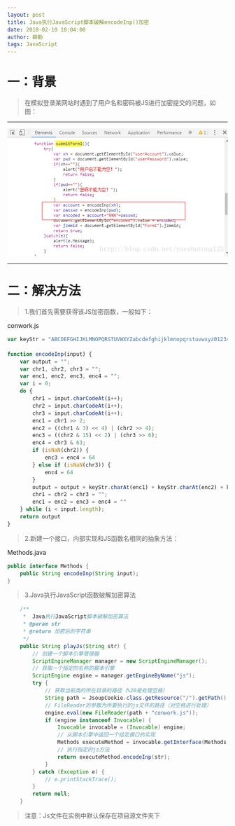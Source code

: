 ```yaml
---
layout: post
title: Java执行JavaScript脚本破解encodeInp()加密
date: 2018-02-10 18:04:00
author: 薛勤
tags: JavaScript
---
```

# 一：背景

> 在模拟登录某网站时遇到了用户名和密码被JS进行加密提交的问题，如图：

---

![](./20180210Java执行JavaScript脚本破解encodeInp加密/1136672-20190623123537309-1435365893.png)

---

# 二：解决方法

> 1.我们首先需要获得该JS加密函数，一般如下：

conwork.js

```javascript
var keyStr = "ABCDEFGHIJKLMNOPQRSTUVWXYZabcdefghijklmnopqrstuvwxyz0123456789+/=";

function encodeInp(input) {
    var output = "";
    var chr1, chr2, chr3 = "";
    var enc1, enc2, enc3, enc4 = "";
    var i = 0;
    do {
        chr1 = input.charCodeAt(i++);
        chr2 = input.charCodeAt(i++);
        chr3 = input.charCodeAt(i++);
        enc1 = chr1 >> 2;
        enc2 = ((chr1 & 3) << 4) | (chr2 >> 4);
        enc3 = ((chr2 & 15) << 2) | (chr3 >> 6);
        enc4 = chr3 & 63;
        if (isNaN(chr2)) {
            enc3 = enc4 = 64
        } else if (isNaN(chr3)) {
            enc4 = 64
        }
        output = output + keyStr.charAt(enc1) + keyStr.charAt(enc2) + keyStr.charAt(enc3) + keyStr.charAt(enc4);
        chr1 = chr2 = chr3 = "";
        enc1 = enc2 = enc3 = enc4 = ""
    } while (i < input.length);
    return output
}
```

> 2.新建一个接口，内部实现和JS函数名相同的抽象方法：

Methods.java

```java
public interface Methods {
    public String encodeInp(String input);
}
```

> 3.Java执行JavaScript函数破解加密算法

```java
    /**
     *  Java执行JavaScript脚本破解加密算法
     * @param str
     * @return 加密后的字符串
     */
    public String playJs(String str) {
        // 创建一个脚本引擎管理器
        ScriptEngineManager manager = new ScriptEngineManager();
        // 获取一个指定的名称的脚本引擎
        ScriptEngine engine = manager.getEngineByName("js");
        try {
            // 获取当前类的所在目录的路径（%20是处理空格）
            String path = JsoupCookie.class.getResource("/").getPath().replaceAll("%20", " ");
            // FileReader的参数为所要执行的js文件的路径（对空格进行处理）
            engine.eval(new FileReader(path + "conwork.js"));
            if (engine instanceof Invocable) {
                Invocable invocable = (Invocable) engine;
                // 从脚本引擎中返回一个给定接口的实现
                Methods executeMethod = invocable.getInterface(Methods.class);
                // 执行指定的js方法
                return executeMethod.encodeInp(str);
            }
        } catch (Exception e) {
            // e.printStackTrace();
        }
        return null;
    }
```

>注意：Js文件在实例中默认保存在项目源文件夹下


